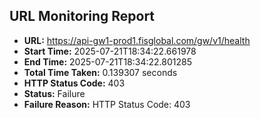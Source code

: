 ## URL Monitoring Report

- **URL:** https://api-gw1-prod1.fisglobal.com/gw/v1/health
- **Start Time:** 2025-07-21T18:34:22.661978
- **End Time:** 2025-07-21T18:34:22.801285
- **Total Time Taken:** 0.139307 seconds
- **HTTP Status Code:** 403
- **Status:** Failure
- **Failure Reason:** HTTP Status Code: 403
